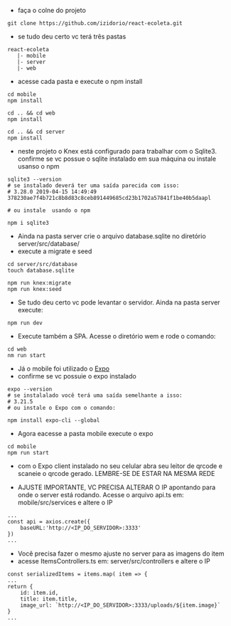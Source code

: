 - faça o colne do projeto
````
git clone https://github.com/izidorio/react-ecoleta.git
````
 - se tudo deu certo vc terá três pastas
 ````
 react-ecoleta
    |- mobile
    |- server
    |- web   
 ````
- acesse cada pasta e execute o npm install
````
cd mobile 
npm install

cd .. && cd web
npm install

cd .. && cd server
npm install

````
- neste projeto o Knex está configurado para trabalhar com o Sqlite3. confirme se vc possue o sqlite instalado em sua máquina ou instale usanso o npm
````
sqlite3 --version
# se instalado deverá ter uma saída parecida com isso:
# 3.28.0 2019-04-15 14:49:49 378230ae7f4b721c8b8d83c8ceb891449685cd23b1702a57841f1be40b5daapl

# ou instale  usando o npm

npm i sqlite3
````

- Ainda na pasta server crie o arquivo database.sqlite no diretório server/src/database/
- execute a migrate e seed

````
cd server/src/database
touch database.sqlite

npm run knex:migrate
npm run knex:seed
````
- Se tudo deu certo vc pode levantar o servidor. Ainda na pasta server execute:
````
npm run dev
````
- Execute também a SPA. Acesse o diretório wem e rode o comando:
````
cd web
nm run start
````
- Já o mobile foi utilizado o [Expo](https://expo.io/learn)
- confirme se vc possuie o expo instalado
````
expo --version
# se instalalado você terá uma saída semelhante a isso:
# 3.21.5
# ou instale o Expo com o comando:

npm install expo-cli --global
````
- Agora eacesse a pasta mobile execute o expo
````
cd mobile
npm run start
````
- com o Expo client instalado no seu celular abra seu leitor de qrcode e scaneie o qrcode gerado. LEMBRE-SE DE ESTAR NA MESMA REDE

- AJUSTE IMPORTANTE, VC PRECISA ALTERAR O IP apontando para onde o server está rodando. Acesse o arquivo api.ts em: mobile/src/services e altere o IP
````
...
const api = axios.create({
    baseURL:'http://<IP_DO_SERVIDOR>:3333'
})
...
````
- Você precisa fazer o mesmo ajuste no server para as imagens do item 
- acesse ItemsControllers.ts em: server/src/controllers e altere o IP
````
const serializedItems = items.map( item => {
...
return { 
    id: item.id,
    title: item.title,
    image_url: `http://<IP_DO_SERVIDOR>:3333/uploads/${item.image}`
}
...


